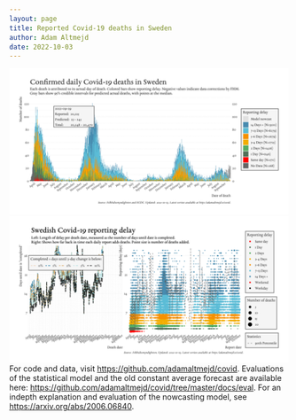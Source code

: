 ```yaml
---
layout: page
title: Reported Covid-19 deaths in Sweden
author: Adam Altmejd
date: 2022-10-03
---
```


![Graph of Swedish Covid-19 deaths with reporting delay.](deaths_lag_sweden_2022-10-03.png "Swedish Covid-19 deaths.")
![Graph of Swedish Covid-19 reporting delay in daily deaths.](lag_trend_sweden_2022-10-03.png "Trend in Swedish Covid-19 mortality reporting delay.")
For code and data, visit <https://github.com/adamaltmejd/covid>.
Evaluations of the statistical model and the old constant average forecast are available here: <https://github.com/adamaltmejd/covid/tree/master/docs/eval>.
For an indepth explanation and evaluation of the nowcasting model, see <https://arxiv.org/abs/2006.06840>.
